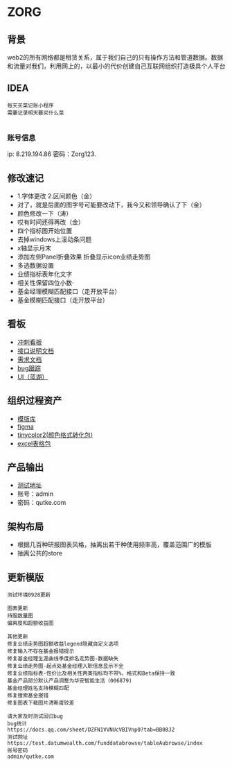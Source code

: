 # ZORG



## 背景

web2的所有网络都是租赁关系，属于我们自己的只有操作方法和管道数据。数据和流量对我们，利用网上的，以最小的代价创建自己互联网组织打造极具个人平台

## IDEA

```
每天买菜记账小程序
需要记录明天要买什么菜


```

### 账号信息

ip: 8.219.194.86
密码：Zorg123.



## 修改速记

- 1.字体更改  2.区间颜色（金）
- 对了，就是后面的图字号可能要改动下，我今又和领导确认了下（金）
- 颜色修改一下（涛）
- 哎有时间还得再改（金）
- 四个指标图开始位置
- 去掉windows上滚动条问题
- x轴显示月末
- 添加左侧Panel折叠效果 折叠显示icon业绩走势图  
- 多选数据设置
- 业绩指标表年化文字
- 相关性保留四位小数·
- 基金经理模糊匹配接口（走开放平台）
- 基金模糊匹配接口（走开放平台）





## 看板

- [冲刺看板](https://table-au.atlassian.net/jira/software/c/projects/TAB/boards/1/backlog?selectedIssue=TAB-1&issueLimit=100&atlOrigin=eyJpIjoiNzg4ZjBjYzRiMTg4NDIzYzllN2YxOTRkOGIwMDk4ZjQiLCJwIjoiaiJ9)
- [接口说明文档](https://docs.qq.com/doc/DQVRPWVpXUk9pREt5)
- [需求文档](https://docs.qq.com/doc/DV1RNVHpJQVZqeUN1)
- [bug跟踪](https://docs.qq.com/sheet/DZFN1VVNUcVBIVnp0?tab=BB08J2)
- [UI（蓝湖）](https://lanhuapp.com/web/#/item/project/stage?tid=8e328edc-d935-4d57-9cbe-d9b1811457f6&pid=851e8897-2d68-45e1-a2a0-7b648f12c531)

## 组织过程资产

- [模版库](https://docs.qq.com/doc/DV3pNcW5OSnhjS3h1)
- [figma](https://www.figma.com/file/orVQj1y3YQyWeGDFffDGDt/Untitled?node-id=0%3A1)
- [tinycolor2(颜色格式转化包)](https://www.npmjs.com/package/tinycolor2)
- [excel表格包](https://handsontable.com/)

## 产品输出

- [测试地址](https://test.datumwealth.com/funddatabrowse/tableAubrowse/index)
- 账号：admin
- 密码：qutke.com

## 架构布局

- 根据几百种研报图表风格，抽离出若干种使用频率高，覆盖范围广的模版
- 抽离公共的store

## 更新模版

```
测试环境0928更新

图表更新
持股数量图
偏离度和超额收益图

其他更新
修复业绩走势图超额收益legend隐藏自定义选项
修复输入不存在基金报错提示
修复基金经理生涯曲线季度排名走势图-数据缺失
修复业绩走势图-起点处基金经理入职信息显示不全
修复业绩指标表-性价比及相关性两类指标均不带%，格式和Beta保持一致
基金产品部分默认产品调整为华安智能生活（006879)
基金经理姓名支持模糊匹配
修复搜索基金报错
修复图表下载图片清晰度较差

请大家及时测试回归bug
bug统计
https://docs.qq.com/sheet/DZFN1VVNUcVBIVnp0?tab=BB08J2
测试网址
https://test.datumwealth.com/funddatabrowse/tableAubrowse/index
账号密码
admin/qutke.com
```

